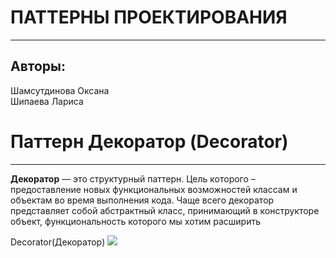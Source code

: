 <h1 class="code-line" data-line-start=0 data-line-end=1 ><a id="__0"></a>ПАТТЕРНЫ ПРОЕКТИРОВАНИЯ</h1>
<hr>
<h2 class="code-line" data-line-start=2 data-line-end=3 ><a id="_2"></a>Авторы:</h2>
<p class="has-line-data" data-line-start="3" data-line-end="5">Шамсутдинова Оксана<br>
Шипаева Лариса</p>
<h1 class="code-line" data-line-start=5 data-line-end=6 ><a id="__Flyweight_5"></a>Паттерн Декоратор (Decorator)</h1>
<hr>
<p class="has-line-data" data-line-start="8" data-line-end="10"><strong>Декоратор</strong> —  это структурный паттерн. Цель которого – предоставление новых функциональных возможностей классам и объектам во время выполнения кода. Чаще всего декоратор представляет собой абстрактный класс, принимающий в конструкторе объект, функциональность которого мы хотим расширить<br></p>
<p> Decorator(Декоратор)
<img src="https://pythonru.com/wp-content/uploads/2020/09/rukovodstvo-po-dekoratoram-python.png"></p>

